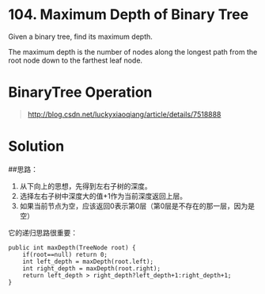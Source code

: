# 104. Maximum Depth of Binary Tree

Given a binary tree, find its maximum depth.

The maximum depth is the number of nodes along the longest path from the root node down to the farthest leaf node.

# BinaryTree Operation

> http://blog.csdn.net/luckyxiaoqiang/article/details/7518888

# Solution

##思路：

1. 从下向上的思想，先得到左右子树的深度。
2. 选择左右子树中深度大的值+1作为当前深度返回上层。
3. 如果当前节点为空，应该返回0表示第0层（第0层是不存在的那一层，因为是空）

它的递归思路很重要：

    public int maxDepth(TreeNode root) {
        if(root==null) return 0;
        int left_depth = maxDepth(root.left);
        int right_depth = maxDepth(root.right);
        return left_depth > right_depth?left_depth+1:right_depth+1;
    }